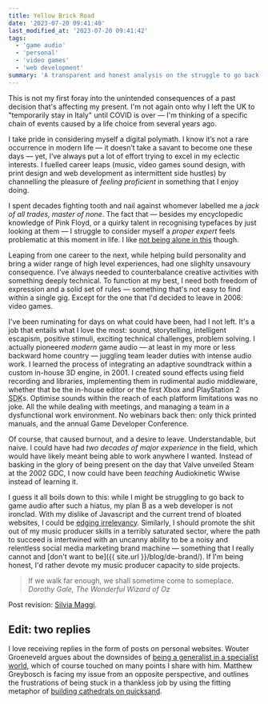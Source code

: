 ```yaml
---
title: Yellow Brick Road
date: '2023-07-20 09:41:40'
last_modified_at: '2023-07-20 09:41:42'
tags:
  - 'game audio'
  - 'personal'
  - 'video games'
  - 'web development'
summary: 'A transparent and honest analysis on the struggle to go back to a job that I left.'
---
```

This is not my first foray into the unintended consequences of a past decision that's affecting my present. I'm not again onto why I left the UK to "temporarily stay in Italy" until COVID is over&nbsp;—&nbsp;I'm thinking of a specific chain of events caused by a life choice from several years ago.

I take pride in considering myself a digital polymath. I know it’s not a rare occurrence in modern life&nbsp;—&nbsp;it doesn’t take a savant to become one these days&nbsp;—&nbsp;yet, I’ve always put a lot of effort trying to excel in my eclectic interests. I fuelled career leaps (music, video games sound design, with print design and web development as intermittent side hustles) by channelling the pleasure of _feeling proficient_ in something that I enjoy doing.

I spent decades fighting tooth and nail against whomever labelled me a _jack of all trades, master of none_. The fact that&nbsp;—&nbsp;besides my encyclopedic knowledge of Pink Floyd, or a quirky talent in recognising typefaces by just looking at them&nbsp;—&nbsp;I struggle to consider myself a _proper expert_ feels problematic at this moment in life. I like [not being alone in this](https://kevquirk.com/the-expert-vs-the-impostor) though.

Leaping from one career to the next, while helping build personality and bring a wider range of high level experiences, had one slighlty unsavoury consequence. I've always needed to counterbalance creative activities with something deeply technical. To function at my best, I need both freedom of expression and a solid set of rules&nbsp;—&nbsp;something that's not easy to find within a single gig. Except for the one that I'd decided to leave in 2006: video games.

I've been ruminating for days on what could have been, had I not left. It's a job that entails what I love the most: sound, storytelling, intelligent escapism, positive stimuli, exciting technical challenges, problem solving. I actually pioneered _modern_ game audio&nbsp;—&nbsp;at least in my more or less backward home country&nbsp;—&nbsp;juggling team leader duties with intense audio work. I learned the process of integrating an adaptive soundtrack within a custom in-house 3D engine, in 2001. I created sound effects using field recording and libraries, implementing them in rudimental audio middleware, whether that be the in-house editor or the first Xbox and PlayStation 2 <abbr title="Software Development Kit">SDK</abbr>s. Optimise sounds within the reach of each platform limitations was no joke. All the while dealing with meetings, and managing a team in a dysfunctional work environment. No webinars back then: only thick printed manuals, and the annual Game Developer Conference.

Of course, that caused burnout, and a desire to leave. Understandable, but naive. I could have had _two decades of major experience_ in the field, which would have likely meant being able to work anywhere I wanted. Instead of basking in the glory of being present on the day that Valve unveiled Steam at the 2002 GDC, I now could have been _teaching_ Audiokinetic Wwise instead of learning it.

I guess it all boils down to this: while I might be struggling to go back to game audio after such a hiatus, my plan B as a web developer is not ironclad. With my dislike of Javascript and the current trend of bloated websites, I could be [edging irrelevancy](https://helloyes.dev/blog/2022/mourning-my-obsolete-skillset/). Similarly, I should promote the shit out of my music producer skills in a terribly saturated sector, where the path to succeed is intertwined with an uncanny ability to be a noisy and relentless social media marketing brand machine — something that I really cannot and [don't want to be]({{ site.url }}/blog/de-brand/). If I'm being honest, I'd rather devote my music producer capacity to side projects.

> If we walk far enough, we shall sometime come to someplace.
> <cite>Dorothy Gale, <em>The Wonderful Wizard of Oz</em></cite>

Post revision: [Silvia Maggi](https://silviamaggidesign.com).

## Edit: two replies

I love receiving replies in the form of posts on personal websites. Wouter Groeneveld argues about the downsides of [being a generalist in a specialist world](https://brainbaking.com/post/2023/07/being-a-generalist-in-a-specialist-world/), which of course touched on many points I share with him. Matthew Greybosch is facing my issue from an opposite perspective, and outlines the frustrations of being stuck in a thankless job by using the fitting metaphor of [building cathedrals on quicksand](https://starbreaker.org/blog/cathedrals-on-quicksand/index.html).